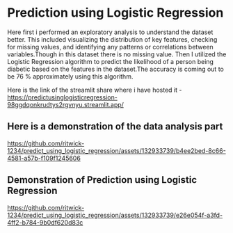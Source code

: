 # Prediction using Logistic Regression
 Here first i performed an exploratory analysis to understand the dataset better. This included visualizing the distribution of key features, checking for missing values, and identifying any patterns or correlations between variables.Though in this dataset there is no missing value.
Then I utilized the Logistic Regression algorithm to predict the likelihood of a person being diabetic based on the features in the dataset.The accuracy is coming out to be 76 % approximately using this algorithm.

Here is the link of the streamlit share where i have hosted it - https://predictusinglogisticregression-98ggdqonkrudtys2rgvnyu.streamlit.app/

## Here is a demonstration of the data analysis part




https://github.com/ritwick-1234/predict_using_logistic_regression/assets/132933739/b4ee2bed-8c66-4581-a57b-f109f1245606

## Demonstration of Prediction  using Logistic Regression






https://github.com/ritwick-1234/predict_using_logistic_regression/assets/132933739/e26e054f-a3fd-4ff2-b784-9b0df620d83c






